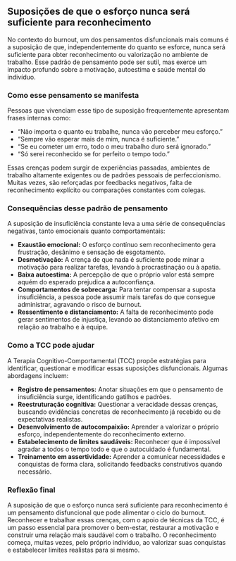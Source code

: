 
## Suposições de que o esforço nunca será suficiente para reconhecimento

No contexto do burnout, um dos pensamentos disfuncionais mais comuns é a suposição de que, independentemente do quanto se esforce, nunca será suficiente para obter reconhecimento ou valorização no ambiente de trabalho. Esse padrão de pensamento pode ser sutil, mas exerce um impacto profundo sobre a motivação, autoestima e saúde mental do indivíduo.

### Como esse pensamento se manifesta

Pessoas que vivenciam esse tipo de suposição frequentemente apresentam frases internas como:

- “Não importa o quanto eu trabalhe, nunca vão perceber meu esforço.”
- “Sempre vão esperar mais de mim, nunca é suficiente.”
- “Se eu cometer um erro, todo o meu trabalho duro será ignorado.”
- “Só serei reconhecido se for perfeito o tempo todo.”

Essas crenças podem surgir de experiências passadas, ambientes de trabalho altamente exigentes ou de padrões pessoais de perfeccionismo. Muitas vezes, são reforçadas por feedbacks negativos, falta de reconhecimento explícito ou comparações constantes com colegas.

### Consequências desse padrão de pensamento

A suposição de insuficiência constante leva a uma série de consequências negativas, tanto emocionais quanto comportamentais:

- **Exaustão emocional:** O esforço contínuo sem reconhecimento gera frustração, desânimo e sensação de esgotamento.
- **Desmotivação:** A crença de que nada é suficiente pode minar a motivação para realizar tarefas, levando à procrastinação ou à apatia.
- **Baixa autoestima:** A percepção de que o próprio valor está sempre aquém do esperado prejudica a autoconfiança.
- **Comportamentos de sobrecarga:** Para tentar compensar a suposta insuficiência, a pessoa pode assumir mais tarefas do que consegue administrar, agravando o risco de burnout.
- **Ressentimento e distanciamento:** A falta de reconhecimento pode gerar sentimentos de injustiça, levando ao distanciamento afetivo em relação ao trabalho e à equipe.

### Como a TCC pode ajudar

A Terapia Cognitivo-Comportamental (TCC) propõe estratégias para identificar, questionar e modificar essas suposições disfuncionais. Algumas abordagens incluem:

- **Registro de pensamentos:** Anotar situações em que o pensamento de insuficiência surge, identificando gatilhos e padrões.
- **Reestruturação cognitiva:** Questionar a veracidade dessas crenças, buscando evidências concretas de reconhecimento já recebido ou de expectativas realistas.
- **Desenvolvimento de autocompaixão:** Aprender a valorizar o próprio esforço, independentemente do reconhecimento externo.
- **Estabelecimento de limites saudáveis:** Reconhecer que é impossível agradar a todos o tempo todo e que o autocuidado é fundamental.
- **Treinamento em assertividade:** Aprender a comunicar necessidades e conquistas de forma clara, solicitando feedbacks construtivos quando necessário.

### Reflexão final

A suposição de que o esforço nunca será suficiente para reconhecimento é um pensamento disfuncional que pode alimentar o ciclo do burnout. Reconhecer e trabalhar essas crenças, com o apoio de técnicas da TCC, é um passo essencial para promover o bem-estar, restaurar a motivação e construir uma relação mais saudável com o trabalho. O reconhecimento começa, muitas vezes, pelo próprio indivíduo, ao valorizar suas conquistas e estabelecer limites realistas para si mesmo.
```
